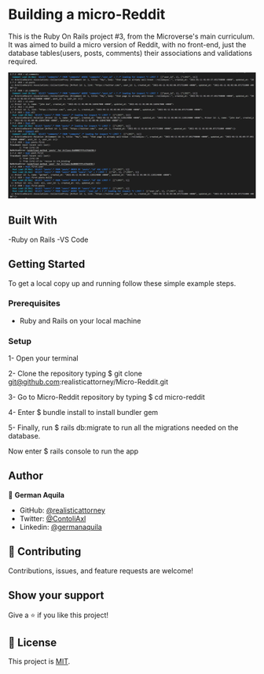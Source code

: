 # Building a micro-Reddit

This is the Ruby On Rails project #3, from the Microverse's main curriculum. It was aimed to build a micro version of Reddit, with no front-end, just the database tables(users, posts, comments) their associations and validations required. 

![screenshot](./lib/assets/screenshot.png)

## Built With

-Ruby on Rails
-VS Code
## Getting Started

To get a local copy up and running follow these simple example steps.

### Prerequisites

- Ruby and Rails on your local machine

### Setup

1- Open your terminal

2- Clone the repository typing $ git clone git@github.com:realisticattorney/Micro-Reddit.git

3- Go to Micro-Reddit repository by typing $ cd micro-reddit

4- Enter $ bundle install to install bundler gem

5- Finally, run $ rails db:migrate to run all the migrations needed on the database.

Now enter $ rails console to run the app


## Author

👤 **German Aquila** 
- GitHub: [@realisticattorney](https://github.com/realisticattorney) 
- Twitter: [@ContoliAxl](https://www.twitter.com/contoliaxl)
- Linkedin: [@germanaquila](https://www.linkedin.com/in/german-aquila-55a9171b5/)  


## 🤝 Contributing

Contributions, issues, and feature requests are welcome!


## Show your support

Give a ⭐️ if you like this project!

## 📝 License

This project is [MIT](./LICENSE).

